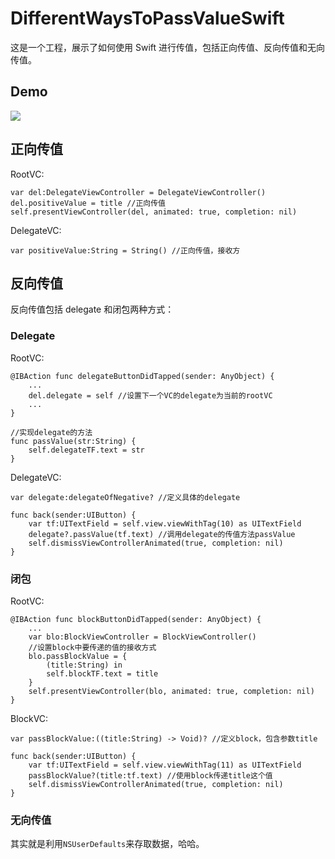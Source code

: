 # DifferentWaysToPassValueSwift

这是一个工程，展示了如何使用 Swift 进行传值，包括正向传值、反向传值和无向传值。

## Demo

![](https://raw.githubusercontent.com/kevin833752/DifferentWaysToPassValueSwift/master/DifferentWaysToPassValueSwift/demo.gif)

## 正向传值

RootVC:

```
var del:DelegateViewController = DelegateViewController()
del.positiveValue = title //正向传值
self.presentViewController(del, animated: true, completion: nil)
```

DelegateVC:

```
var positiveValue:String = String() //正向传值，接收方
```

## 反向传值

反向传值包括 delegate 和闭包两种方式：

### Delegate

RootVC:

```
@IBAction func delegateButtonDidTapped(sender: AnyObject) {
    ...
    del.delegate = self //设置下一个VC的delegate为当前的rootVC
    ...
}
```

```
//实现delegate的方法
func passValue(str:String) {
    self.delegateTF.text = str
}
```

DelegateVC:

```
var delegate:delegateOfNegative? //定义具体的delegate
```

```
func back(sender:UIButton) {
    var tf:UITextField = self.view.viewWithTag(10) as UITextField
    delegate?.passValue(tf.text) //调用delegate的传值方法passValue
    self.dismissViewControllerAnimated(true, completion: nil)
}
```

### 闭包

RootVC:

```
@IBAction func blockButtonDidTapped(sender: AnyObject) {
    ...
    var blo:BlockViewController = BlockViewController()
    //设置block中要传递的值的接收方式
    blo.passBlockValue = {
        (title:String) in
        self.blockTF.text = title
    }
    self.presentViewController(blo, animated: true, completion: nil)
}
```

BlockVC:

```
var passBlockValue:((title:String) -> Void)? //定义block，包含参数title
```

```
func back(sender:UIButton) {
    var tf:UITextField = self.view.viewWithTag(11) as UITextField
    passBlockValue?(title:tf.text) //使用block传递title这个值
    self.dismissViewControllerAnimated(true, completion: nil)
}
```

### 无向传值

其实就是利用`NSUserDefaults`来存取数据，哈哈。

